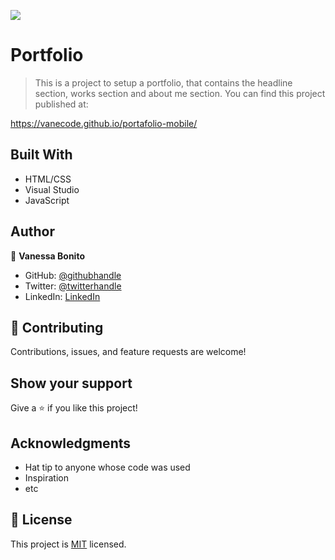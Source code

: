 ![](https://img.shields.io/badge/Microverse-blueviolet)

# Portfolio

> This is a project to setup a portfolio, that contains the headline
section, works section and about me section. You can find this project published at:

https://vanecode.github.io/portafolio-mobile/

## Built With

- HTML/CSS
- Visual Studio
- JavaScript

## Author

👤 **Vanessa Bonito**

- GitHub: [@githubhandle](https://github.com/VaneCode)
- Twitter: [@twitterhandle](https://twitter.com/BonitoNarvaez)
- LinkedIn: [LinkedIn](https://www.linkedin.com/in/vanessa-bonito-narv%C3%A1ez-6681941b5/)

## 🤝 Contributing

Contributions, issues, and feature requests are welcome!

## Show your support

Give a ⭐️ if you like this project!

## Acknowledgments

- Hat tip to anyone whose code was used
- Inspiration
- etc

## 📝 License

This project is [MIT](LICENSE.md) licensed.
